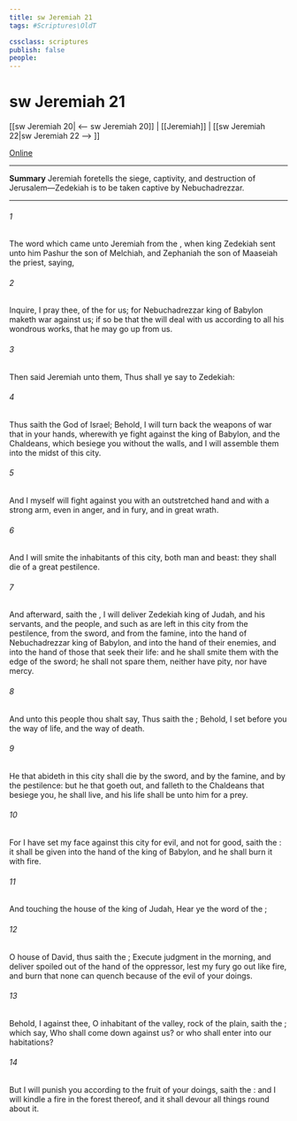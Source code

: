 ```yaml
---
title: sw Jeremiah 21
tags: #Scriptures\OldT

cssclass: scriptures
publish: false
people:
---
```


# sw Jeremiah 21
[[sw Jeremiah 20| <-- sw Jeremiah 20]] | [[Jeremiah]] | [[sw Jeremiah 22|sw Jeremiah 22 --> ]]

[Online](https://churchofjesuschrist.org/study/scriptures/ot/jer/21?lang=eng)

---
__Summary__
Jeremiah foretells the siege, captivity, and destruction of Jerusalem—Zedekiah is to be taken captive by Nebuchadrezzar.

---
###### 1 
The word which came unto Jeremiah from the , when king Zedekiah sent unto him Pashur the son of Melchiah, and Zephaniah the son of Maaseiah the priest, saying,

###### 2 
Inquire, I pray thee, of the  for us; for Nebuchadrezzar king of Babylon maketh war against us; if so be that the  will deal with us according to all his wondrous works, that he may go up from us.

###### 3 
Then said Jeremiah unto them, Thus shall ye say to Zedekiah:

###### 4 
Thus saith the  God of Israel; Behold, I will turn back the weapons of war that  in your hands, wherewith ye fight against the king of Babylon, and  the Chaldeans, which besiege you without the walls, and I will assemble them into the midst of this city.

###### 5 
And I myself will fight against you with an outstretched hand and with a strong arm, even in anger, and in fury, and in great wrath.

###### 6 
And I will smite the inhabitants of this city, both man and beast: they shall die of a great pestilence.

###### 7 
And afterward, saith the , I will deliver Zedekiah king of Judah, and his servants, and the people, and such as are left in this city from the pestilence, from the sword, and from the famine, into the hand of Nebuchadrezzar king of Babylon, and into the hand of their enemies, and into the hand of those that seek their life: and he shall smite them with the edge of the sword; he shall not spare them, neither have pity, nor have mercy.

###### 8 
And unto this people thou shalt say, Thus saith the ; Behold, I set before you the way of life, and the way of death.

###### 9 
He that abideth in this city shall die by the sword, and by the famine, and by the pestilence: but he that goeth out, and falleth to the Chaldeans that besiege you, he shall live, and his life shall be unto him for a prey.

###### 10 
For I have set my face against this city for evil, and not for good, saith the : it shall be given into the hand of the king of Babylon, and he shall burn it with fire.

###### 11 
And touching the house of the king of Judah,  Hear ye the word of the ;

###### 12 
O house of David, thus saith the ; Execute judgment in the morning, and deliver  spoiled out of the hand of the oppressor, lest my fury go out like fire, and burn that none can quench  because of the evil of your doings.

###### 13 
Behold, I  against thee, O inhabitant of the valley,  rock of the plain, saith the ; which say, Who shall come down against us? or who shall enter into our habitations?

###### 14 
But I will punish you according to the fruit of your doings, saith the : and I will kindle a fire in the forest thereof, and it shall devour all things round about it.

